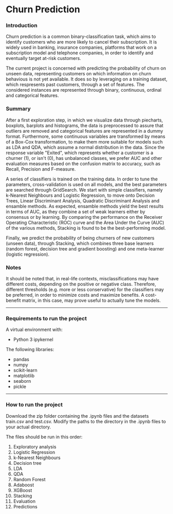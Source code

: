 # Churn Prediction

### Introduction ###
Churn prediction is a common binary-classification task, which aims to identify customers who are more likely to cancel their subscription.
It is widely used in banking, insurance companies, platforms that work on a subscription model and telephone companies, in order to
identify and eventually target at-risk customers.

The current project is concerned with predicting the probability of churn on unseen data, representing customers on which information on churn behavious is not yet available. It does so by leveraging on a training dataset, which respresents past customers, through a set of features. The considered instances are represented through binary, continuous, ordinal and categorical features.


### Summary ###

After a first exploration step, in which we visualize data through piecharts, boxplots, barplots and histograms, the data is preprocessed to assure that outliers are removed and categorical features are represented in a dummy format. Furthermore, some continuous variables are transformed by means of a Box-Cox transformation, to make them more suitable for models such as LDA and QDA, which assume a normal distribution in the data. Since the response variable "Exited", which represents whether a customer is a churner (1), or isn't (0), has unbalanced classes, we prefer AUC and other evaluation measures based on the confusion matrix to accuracy, such as Recall, Precision and F-measure.

A series of classifiers is trained on the training data. In order to tune the parameters, cross-validation is used on all models, and the best parameters are searched through GridSearch.
We start with simple classifiers, namely k-Nearest Neighbours and Logistic Regression, to move onto Decision Trees, Linear Discriminant Analysis, Quadratic Discriminant Analysis and ensamble methods.
As expected, ensamble methods yield the best results in terms of AUC, as they combine a set of weak learners either by consensus or by learning. By comparing the performance on the Receiver Operating Characteristic (ROC) curve and the Area Under the Curve (AUC) of the various methods, Stacking is found to be the best-performing model.

Finally, we predict the probability of being churners of new customers (unseen data), through Stacking, which combines three base learners (random forest, decision tree and gradient boosting) and one meta-learner (logistic regression).


### Notes ###

It should be noted that, in real-life contexts, misclassifications may have different costs, depending on the positive or negative class. Therefore, different thresholds (e.g. more or less conservative) for the classifiers may be preferred, in order to minimize costs and maximize benefits. A cost-benefit matrix, in this case, may prove useful to actually tune the models.


---

### Requirements to run the project ###

A virtual environment with:
- Python 3 ipykernel

The following libraries:
- pandas
- numpy
- scikit-learn
- matplotlib
- seaborn
- pickle

---

### How to run the project ###

Download the zip folder containing the .ipynb files and the datasets train.csv and test.csv. Modify the paths to the directory in the .ipynb files to your actual directory. 

The files should be run in this order:
1. Exploratory analysis
2. Logistic Regression
3. k-Nearest Neighbours
4. Decision tree
5. LDA
6. QDA
7. Random Forest
8. Adaboost
9. XGBoost
10. Stacking
11. Evaluation
12. Predictions
